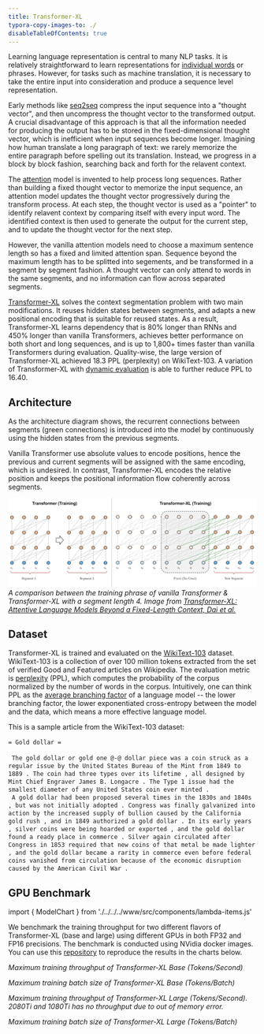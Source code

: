 ```yaml
---
title: Transformer-XL
typora-copy-images-to: ./
disableTableOfContents: true
---
```


Learning language representation is central to many NLP tasks. It is relatively straightforward to learn representations for [individual words](https://en.wikipedia.org/wiki/Word2vec) or phrases. However, for tasks such as machine translation, it is necessary to take the entire input into consideration and produce a sequence level representation.

Early methods like [seq2seq](https://arxiv.org/abs/1409.3215) compress the input sequence into a "thought vector", and then uncompress the thought vector to the transformed output. A crucial disadvantage of this approach is that all the information needed for producing the output has to be stored in the fixed-dimensional thought vector, which is inefficient when input sequences become longer. Imagining how human translate a long paragraph of text: we rarely memorize the entire paragraph before spelling out its translation. Instead, we progress in a block by block fashion, searching back and forth for the relavent context.

The [attention](https://arxiv.org/abs/1706.03762) model is invented to help process long sequences. Rather than building a fixed thought vector to memorize the input sequence, an attention model updates the thought vector progressively during the transform process. At each step, the thought vector is used as a "pointer" to identify relavent context by comparing itself with every input word. The identified context is then used to generate the output for the current step, and to update the thought vector for the next step.

However, the vanilla attention models need to choose a maximum sentence length so has a fixed and limited attention span. Sequence beyond the maximum length has to be splitted into segements, and be transformed in a segment by segment fashion. A thought vector can only attend to words in the same segments, and no information can flow across separated segments. 

[Transformer-XL](https://arxiv.org/abs/1901.02860) solves the context segmentation problem with two main modifications. It reuses hidden states between segments, and adapts a new positional encoding that is suitable for reused states. As a result, Transformer-XL learns dependency that is 80% longer than RNNs and 450% longer than vanilla Transformers, achieves better performance on both short and long sequences, and is up to 1,800+ times faster than vanilla Transformers during evaluation. Quality-wise, the large version of Transformer-XL achieved 18.3 PPL (perplexity) on WikiText-103. A variation of Transformer-XL with [dynamic evaluation](https://arxiv.org/abs/1904.08378) is able to further reduce PPL to 16.40.



## Architecture

As the architecture diagram shows, the recurrent connections between segments (green connections) is introduced into the model by continuously using the hidden states from the previous segments.

Vanilla Transformer use absolute values to encode positions, hence the previous and current segments will be assigned with the same encoding, which is undesired. In contrast, Transformer-XL encodes the relative position and keeps the positional information flow coherently across segments.

![Transformer-XL](transformer-XL-training.png)
*A comparison between the training phrase of vanilla Transformer & Transformer-XL with a segment length 4. Image from [Transformer-XL: Attentive Language Models Beyond a Fixed-Length Context, Dai et al.](https://arxiv.org/abs/1901.02860)*

## Dataset

Transformer-XL is trained and evaluated on the [WikiText-103](https://www.salesforce.com/products/einstein/ai-research/the-wikitext-dependency-language-modeling-dataset/) dataset. WikiText-103 is a collection of over 100 million tokens extracted from the set of verified Good and Featured articles on Wikipedia. The evaluation metric is [perplexity](https://en.wikipedia.org/wiki/Perplexity) (PPL), which computes the probability of the corpus normalized by the number of words in the corpus. Intuitively, one can think PPL as the [average branching factor](https://brenocon.com/blog/2013/01/perplexity-as-branching-factor-as-shannon-diversity-index/) of a language model -- the lower branching factor, the lower exponentiated cross-entropy between the model and the data, which means a more effective language model.

This is a sample article from the WikiText-103 dataset:

```
= Gold dollar =

 The gold dollar or gold one @-@ dollar piece was a coin struck as a regular issue by the United States Bureau of the Mint from 1849 to 1889 . The coin had three types over its lifetime , all designed by Mint Chief Engraver James B. Longacre . The Type 1 issue had the smallest diameter of any United States coin ever minted .
 A gold dollar had been proposed several times in the 1830s and 1840s , but was not initially adopted . Congress was finally galvanized into action by the increased supply of bullion caused by the California gold rush , and in 1849 authorized a gold dollar . In its early years , silver coins were being hoarded or exported , and the gold dollar found a ready place in commerce . Silver again circulated after Congress in 1853 required that new coins of that metal be made lighter , and the gold dollar became a rarity in commerce even before federal coins vanished from circulation because of the economic disruption caused by the American Civil War .
```

## GPU Benchmark

import { ModelChart } from './../../../www/src/components/lambda-items.js'

We benchmark the training throughput for two different flavors of Transformer-XL (base and large) using different GPUs in both FP32 and FP16 precisions. The benchmark is conducted using NVidia docker images. You can use this [repository](https://github.com/lambdal/deeplearning-benchmark) to reproduce the results in the charts below.


<ModelChart selected_model='transformerxlbase' selected_gpu='V100' selected_metric="throughput"/>

*Maximum training throughput of Transformer-XL Base (Tokens/Second)*


<ModelChart selected_model='transformerxlbase' selected_gpu='V100' selected_metric="bs"/>

*Maximum training batch size of Transformer-XL Base (Tokens/Batch)*


<ModelChart selected_model='transformerxllarge' selected_gpu='V100' selected_metric="throughput"/>

*Maximum training throughput of Transformer-XL Large (Tokens/Second). 2080Ti and 1080Ti has no throughput due to out of memory error.*


<ModelChart selected_model='transformerxllarge' selected_gpu='V100' selected_metric="bs"/>

*Maximum training batch size of Transformer-XL Large (Tokens/Batch)*